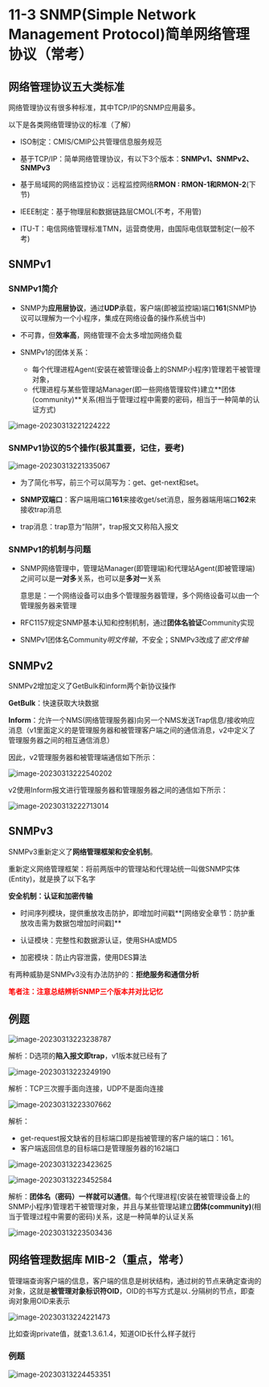 # 11-3 SNMP(Simple Network Management Protocol)简单网络管理协议（常考）

## 网络管理协议五大类标准

网络管理协议有很多种标准，其中TCP/IP的SNMP应用最多。

以下是各类网络管理协议的标准（了解）

- ISO制定：CMIS/CMIP公共管理信息服务规范

- 基于TCP/IP：简单网络管理协议，有以下3个版本：**SNMPv1、SNMPv2、SNMPv3**

- 基于局域网的网络监控协议：远程监控网络**RMON : RMON-1和RMON-2**(下节)

- IEEE制定：基于物理层和数据链路层CMOL(不考，不用管)

- ITU-T：电信网络管理标准TMN，运营商使用，由国际电信联盟制定(一般不考)

## SNMPv1

### SNMPv1简介

- SNMP为**应用层协议**，通过**UDP**承载，客户端(即被监控端)端口**161**(SNMP协议可以理解为一个小程序，集成在网络设备的操作系统当中)

- 不可靠，但**效率高**，网络管理不会太多增加网络负载

- SNMPv1的团体关系：
  - 每个代理进程Agent(安装在被管理设备上的SNMP小程序)管理若干被管理对象，
  - 代理进程与某些管理站Manager(即一些网络管理软件)建立**团体(community)**关系(相当于管理过程中需要的密码，相当于一种简单的认证方式)


![image-20230313221224222](https://img.yatjay.top/md/image-20230313221224222.png)

### SNMPv1协议的5个操作(极其重要，记住，要考)

![image-20230313221335067](https://img.yatjay.top/md/image-20230313221335067.png)

- 为了简化书写，前三个可以简写为：get、get-next和set。

- **SNMP双端口**：客户端用端口**161**来接收get/set消息，服务器端用端口**162**来接收trap消息

- trap消息：trap意为“陷阱”，trap报文又称陷入报文

### SNMPv1的机制与问题

- SNMP网络管理中，管理站Manager(即管理端)和代理站Agent(即被管理端)之间可以是**一对多**关系，也可以是**多对一**关系

  意思是：一个网络设备可以由多个管理服务器管理，多个网络设备可以由一个管理服务器来管理

- RFC1157规定SNMP基本认知和控制机制，通过**团体名验证**Community实现

- SNMPv1团体名Community*明文传输*，不安全；SNMPv3改成了*密文传输*

## SNMPv2

SNMPv2增加定义了GetBulk和inform两个新协议操作

**GetBulk**：快速获取大块数据

**Inform**：允许一个NMS(网络管理服务器)向另一个NMS发送Trap信息/接收响应消息（v1里面定义的是管理服务器和被管理客户端之间的通信消息，v2中定义了管理服务器之间的相互通信消息）

因此，v2管理服务器和被管理端通信如下所示：

![image-20230313222540202](https://img.yatjay.top/md/image-20230313222540202.png)

v2使用Inform报文进行管理服务器和管理服务器之间的通信如下所示：

![image-20230313222713014](https://img.yatjay.top/md/image-20230313222713014.png)

## SNMPv3

SNMPv3重新定义了**网络管理框架和安全机制**。

重新定义网络管理框架：将前两版中的管理站和代理站统一叫做SNMP实体(Entity)，就是换了以下名字

**安全机制：认证和加密传输**

- 时间序列模块，提供重放攻击防护，即增加时间戳**[网络安全章节：防护重放攻击需为数据包增加时间戳]**

- 认证模块：完整性和数据源认证，使用SHA或MD5

- 加密模块：防止内容泄露，使用DES算法

有两种威胁是SNMPv3没有办法防护的：**拒绝服务和通信分析**

<font color=red>**笔者注：注意总结辨析SNMP三个版本并对比记忆**</font>

## 例题

![image-20230313223238787](https://img.yatjay.top/md/image-20230313223238787.png)

解析：D选项的**陷入报文即trap**，v1版本就已经有了

![image-20230313223249190](https://img.yatjay.top/md/image-20230313223249190.png)

解析：TCP三次握手面向连接，UDP不是面向连接

![image-20230313223307662](https://img.yatjay.top/md/image-20230313223307662.png)

解析：

- get-request报文缺省的目标端口即是指被管理的客户端的端口：161。
- 客户端返回信息的目标端口是管理服务器的162端口

![image-20230313223423625](https://img.yatjay.top/md/image-20230313223423625.png)

![image-20230313223452584](https://img.yatjay.top/md/image-20230313223452584.png)

解析：**团体名（密码）一样就可以通信**。每个代理进程(安装在被管理设备上的SNMP小程序)管理若干被管理对象，并且与某些管理站建立**团体(community)**(相当于管理过程中需要的密码)关系，这是一种简单的认证关系

![image-20230313223503436](https://img.yatjay.top/md/image-20230313223503436.png)

## 网络管理数据库 MIB-2（重点，常考）

管理端查询客户端的信息，客户端的信息是树状结构，通过树的节点来确定查询的对象，这就是**被管理对象标识符OID**，OID的书写方式是以` . `分隔树的节点，即查询对象用OID来表示

![image-20230313224221473](https://img.yatjay.top/md/image-20230313224221473.png)

比如查询private值，就查1.3.6.1.4，知道OID长什么样子就行

### 例题

![image-20230313224453351](https://img.yatjay.top/md/image-20230313224453351.png)
